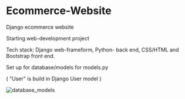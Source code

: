 # Ecommerce-Website

Django ecommerce website

Starting web-development project

Tech stack: Django web-frameform, Python- back end, CSS/HTML and Bootstrap front end.

Set up for database/models for models.py

( "User" is build in Django User model )


![database_models](https://github.com/user-attachments/assets/18d6678e-f494-433c-ae2f-362e4a53c4f9)
